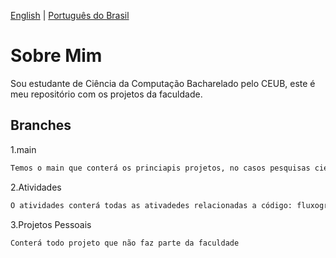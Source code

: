 [English](README.eng.md) | [Português do Brasil](README.md)

# Sobre Mim

Sou estudante de Ciência da Computação Bacharelado pelo CEUB, este é meu repositório com os projetos da faculdade.

## Branches
1.main
```bash
Temos o main que conterá os princiapis projetos, no casos pesquisas cientificas e projetos pessoais que interagem com a faculdade de algum modo mas não fazem parte dela
```
2.Atividades
```bash
O atividades conterá todas as ativadedes relacionadas a código: fluxogramas; modelo lógico, modelo conceitual e modelo físcio para banco de dados; scripts e etc
```
3.Projetos Pessoais
```bash
Conterá todo projeto que não faz parte da faculdade
```
